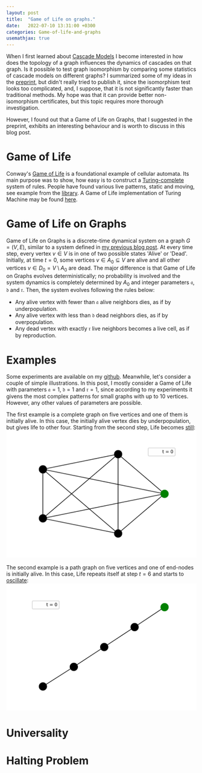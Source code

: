 ```yaml
---
layout: post
title:  "Game of Life on graphs."
date:   2022-07-10 13:31:00 +0300
categories: Game-of-life-and-graphs
usemathjax: true
---
```

When I first learned about [Cascade Models](https://mkrechetov.github.io/cascade_animation) I become interested in how does the topology of a graph influences the dynamics of cascades on that graph. Is it possible to test graph isomorphism by comparing some statistics of cascade models on different graphs? I summarized some of my ideas in the [preprint](https://arxiv.org/abs/2111.01780), but didn't really tried to publish it, since the isomorphism test looks too complicated, and, I suppose, that it is not significantly faster than traditional methods. My hope was that it can provide better non-isomorphism certificates, but this topic requires more thorough investigation.

However, I found out that a Game of Life on Graphs, that I suggested in the preprint, exhibits an interesting behaviour and is worth to discuss in this blog post. 

Game of Life
=========

Conway's [Game of Life](https://en.wikipedia.org/wiki/Conway%27s_Game_of_Life) is a foundational example of cellular automata. Its main purpose was to show, how easy is to construct a [Turing-complete](https://en.wikipedia.org/wiki/Turing_completeness) system of rules. People have found various live patterns, static and moving, see example from the [library](https://conwaylife.appspot.com/library). A Game of Life implementation of Turing Machine may be found [here](http://rendell-attic.org/gol/tm.htm).

Game of Life on Graphs
=========

Game of Life on Graphs is a discrete-time dynamical system on a graph $G = (V, E)$, similar to a system defined in [my previous blog post](https://mkrechetov.github.io/cascade_animation). At every time step, every vertex $v\in V$ is in one of two possible states 'Alive' or 'Dead'. Initially, at time $t=0$, some vertices $v\in A_0 \subseteq V$ are alive and all other vertices $v\in D_0 = V\setminus A_0$ are dead. The major difference is that Game of Life on Graphs evolves deterministically; no probability is involved and the system dynamics is completely determined by $A_0$ and integer parameters $\mathfrak a$, $\mathfrak d$ and $\mathfrak r$. Then, the system evolves following the rules below:
- Any alive vertex with fewer than $\mathfrak a$ alive neighbors dies, as if by underpopulation.
- Any alive vertex with less than $\mathfrak d$ dead neighbors dies, as if by overpopulation.
- Any dead vertex with exactly $\mathfrak r$ live neighbors becomes a live cell, as if by reproduction.

Examples
=========

Some experiments are available on my [github](https://github.com/mkrechetov/GameOfLifeOnGraphs). Meanwhile, let's consider a couple of simple illustrations. In this post, I mostly consider a Game of Life with parameters $\mathfrak a = 1$, $\mathfrak d = 1$ and $\mathfrak r = 1$, since according to my experiments it givens the most complex patterns for small graphs with up to 10 vertices. However, any other values of parameters are possible.

The first example is a complete graph on five vertices and one of them is initially alive. In this case, the initially alive vertex dies by underpopulation, but gives life to other four. Starting from the second step, Life becomes [still](https://en.wikipedia.org/wiki/Still_life_(cellular_automaton)):
![gol_dynamics_complete](../assets/img/complete.gif)

The second example is a path graph on five vertices and one of end-nodes is initially alive. In this case, Life repeats itself at step $t = 6$ and starts to [oscillate](https://en.wikipedia.org/wiki/Oscillator_(cellular_automaton)):
![gol_dynamics_line](../assets/img/line.gif)

Universality
=========

Halting Problem
=========



